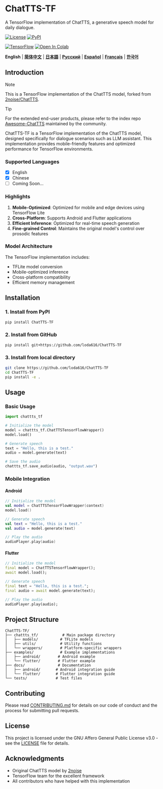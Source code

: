 # ChatTTS-TF
A TensorFlow implementation of ChatTTS, a generative speech model for daily dialogue.

[![License](https://img.shields.io/github/license/loda616/ChatTTS-TF?style=for-the-badge)](https://github.com/loda616/ChatTTS-TF/blob/main/LICENSE)
[![PyPI](https://img.shields.io/pypi/v/ChatTTS-TF.svg?style=for-the-badge&color=green)](https://pypi.org/project/ChatTTS-TF)

[![TensorFlow](https://img.shields.io/badge/TensorFlow-FF6F00?style=for-the-badge&logo=tensorflow&logoColor=white)](https://www.tensorflow.org/)
[![Open In Colab](https://img.shields.io/badge/Colab-F9AB00?style=for-the-badge&logo=googlecolab&color=525252)](https://colab.research.google.com/github/loda616/ChatTTS-TF/blob/main/examples/ipynb/colab.ipynb)

**English** | [**简体中文**](docs/cn/README.md) | [**日本語**](docs/jp/README.md) | [**Русский**](docs/ru/README.md) | [**Español**](docs/es/README.md) | [**Français**](docs/fr/README.md) | [**한국어**](docs/kr/README.md)

## Introduction
> [!Note]
> This is a TensorFlow implementation of the ChatTTS model, forked from [2noise/ChatTTS](https://github.com/2noise/ChatTTS).

> [!Tip]
> For the extended end-user products, please refer to the index repo [Awesome-ChatTTS](https://github.com/libukai/Awesome-ChatTTS/tree/en) maintained by the community.

ChatTTS-TF is a TensorFlow implementation of the ChatTTS model, designed specifically for dialogue scenarios such as LLM assistant. This implementation provides mobile-friendly features and optimized performance for TensorFlow environments.

### Supported Languages
- [x] English
- [x] Chinese
- [ ] Coming Soon...

### Highlights
1. **Mobile-Optimized**: Optimized for mobile and edge devices using TensorFlow Lite
2. **Cross-Platform**: Supports Android and Flutter applications
3. **Efficient Inference**: Optimized for real-time speech generation
4. **Fine-grained Control**: Maintains the original model's control over prosodic features

### Model Architecture
The TensorFlow implementation includes:
- TFLite model conversion
- Mobile-optimized inference
- Cross-platform compatibility
- Efficient memory management

## Installation

### 1. Install from PyPI
```bash
pip install ChatTTS-TF
```

### 2. Install from GitHub
```bash
pip install git+https://github.com/loda616/ChatTTS-TF
```

### 3. Install from local directory
```bash
git clone https://github.com/loda616/ChatTTS-TF
cd ChatTTS-TF
pip install -e .
```

## Usage

### Basic Usage
```python
import chattts_tf

# Initialize the model
model = chattts_tf.ChatTTSTensorFlowWrapper()
model.load()

# Generate speech
text = "Hello, this is a test."
audio = model.generate(text)

# Save the audio
chattts_tf.save_audio(audio, "output.wav")
```

### Mobile Integration

#### Android
```kotlin
// Initialize the model
val model = ChatTTSTensorFlowWrapper(context)
model.load()

// Generate speech
val text = "Hello, this is a test."
val audio = model.generate(text)

// Play the audio
audioPlayer.play(audio)
```

#### Flutter
```dart
// Initialize the model
final model = ChatTTSTensorFlowWrapper();
await model.load();

// Generate speech
final text = "Hello, this is a test.";
final audio = await model.generate(text);

// Play the audio
audioPlayer.play(audio);
```

## Project Structure
```
ChatTTS-TF/
├── chattts_tf/           # Main package directory
│   ├── models/          # TFLite models
│   ├── utils/           # Utility functions
│   └── wrappers/        # Platform-specific wrappers
├── examples/            # Example implementations
│   ├── android/        # Android example
│   └── flutter/        # Flutter example
├── docs/               # Documentation
│   ├── android/       # Android integration guide
│   └── flutter/       # Flutter integration guide
└── tests/             # Test files
```

## Contributing
Please read [CONTRIBUTING.md](CONTRIBUTING.md) for details on our code of conduct and the process for submitting pull requests.

## License
This project is licensed under the GNU Affero General Public License v3.0 - see the [LICENSE](LICENSE) file for details.

## Acknowledgments
- Original ChatTTS model by [2noise](https://github.com/2noise/ChatTTS)
- TensorFlow team for the excellent framework
- All contributors who have helped with this implementation 
